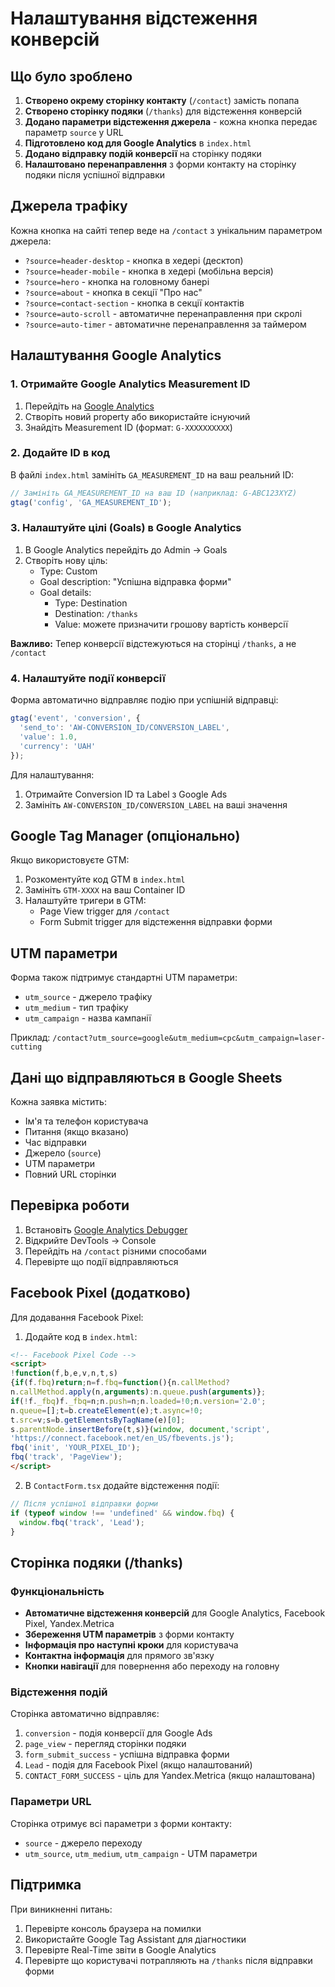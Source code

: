 # Налаштування відстеження конверсій

## Що було зроблено

1. **Створено окрему сторінку контакту** (`/contact`) замість попапа
2. **Створено сторінку подяки** (`/thanks`) для відстеження конверсій
3. **Додано параметри відстеження джерела** - кожна кнопка передає параметр `source` у URL
4. **Підготовлено код для Google Analytics** в `index.html`
5. **Додано відправку подій конверсії** на сторінку подяки
6. **Налаштовано перенаправлення** з форми контакту на сторінку подяки після успішної відправки

## Джерела трафіку

Кожна кнопка на сайті тепер веде на `/contact` з унікальним параметром джерела:

- `?source=header-desktop` - кнопка в хедері (десктоп)
- `?source=header-mobile` - кнопка в хедері (мобільна версія)
- `?source=hero` - кнопка на головному банері
- `?source=about` - кнопка в секції "Про нас"
- `?source=contact-section` - кнопка в секції контактів
- `?source=auto-scroll` - автоматичне перенаправлення при скролі
- `?source=auto-timer` - автоматичне перенаправлення за таймером

## Налаштування Google Analytics

### 1. Отримайте Google Analytics Measurement ID

1. Перейдіть на [Google Analytics](https://analytics.google.com/)
2. Створіть новий property або використайте існуючий
3. Знайдіть Measurement ID (формат: `G-XXXXXXXXXX`)

### 2. Додайте ID в код

В файлі `index.html` замініть `GA_MEASUREMENT_ID` на ваш реальний ID:

```javascript
// Замініть GA_MEASUREMENT_ID на ваш ID (наприклад: G-ABC123XYZ)
gtag('config', 'GA_MEASUREMENT_ID');
```

### 3. Налаштуйте цілі (Goals) в Google Analytics

1. В Google Analytics перейдіть до Admin → Goals
2. Створіть нову ціль:
   - Type: Custom
   - Goal description: "Успішна відправка форми"
   - Goal details:
     - Type: Destination
     - Destination: `/thanks`
     - Value: можете призначити грошову вартість конверсії

**Важливо:** Тепер конверсії відстежуються на сторінці `/thanks`, а не `/contact`

### 4. Налаштуйте події конверсії

Форма автоматично відправляє подію при успішній відправці:

```javascript
gtag('event', 'conversion', {
  'send_to': 'AW-CONVERSION_ID/CONVERSION_LABEL',
  'value': 1.0,
  'currency': 'UAH'
});
```

Для налаштування:
1. Отримайте Conversion ID та Label з Google Ads
2. Замініть `AW-CONVERSION_ID/CONVERSION_LABEL` на ваші значення

## Google Tag Manager (опціонально)

Якщо використовуєте GTM:

1. Розкоментуйте код GTM в `index.html`
2. Замініть `GTM-XXXX` на ваш Container ID
3. Налаштуйте тригери в GTM:
   - Page View trigger для `/contact`
   - Form Submit trigger для відстеження відправки форми

## UTM параметри

Форма також підтримує стандартні UTM параметри:
- `utm_source` - джерело трафіку
- `utm_medium` - тип трафіку
- `utm_campaign` - назва кампанії

Приклад: `/contact?utm_source=google&utm_medium=cpc&utm_campaign=laser-cutting`

## Дані що відправляються в Google Sheets

Кожна заявка містить:
- Ім'я та телефон користувача
- Питання (якщо вказано)
- Час відправки
- Джерело (`source`)
- UTM параметри
- Повний URL сторінки

## Перевірка роботи

1. Встановіть [Google Analytics Debugger](https://chrome.google.com/webstore/detail/google-analytics-debugger/jnkmfdileelhofjcijamephohjechhna)
2. Відкрийте DevTools → Console
3. Перейдіть на `/contact` різними способами
4. Перевірте що події відправляються

## Facebook Pixel (додатково)

Для додавання Facebook Pixel:

1. Додайте код в `index.html`:
```html
<!-- Facebook Pixel Code -->
<script>
!function(f,b,e,v,n,t,s)
{if(f.fbq)return;n=f.fbq=function(){n.callMethod?
n.callMethod.apply(n,arguments):n.queue.push(arguments)};
if(!f._fbq)f._fbq=n;n.push=n;n.loaded=!0;n.version='2.0';
n.queue=[];t=b.createElement(e);t.async=!0;
t.src=v;s=b.getElementsByTagName(e)[0];
s.parentNode.insertBefore(t,s)}(window, document,'script',
'https://connect.facebook.net/en_US/fbevents.js');
fbq('init', 'YOUR_PIXEL_ID');
fbq('track', 'PageView');
</script>
```

2. В `ContactForm.tsx` додайте відстеження події:
```javascript
// Після успішної відправки форми
if (typeof window !== 'undefined' && window.fbq) {
  window.fbq('track', 'Lead');
}
```

## Сторінка подяки (/thanks)

### Функціональність
- **Автоматичне відстеження конверсій** для Google Analytics, Facebook Pixel, Yandex.Metrica
- **Збереження UTM параметрів** з форми контакту
- **Інформація про наступні кроки** для користувача
- **Контактна інформація** для прямого зв'язку
- **Кнопки навігації** для повернення або переходу на головну

### Відстеження подій
Сторінка автоматично відправляє:
1. `conversion` - подія конверсії для Google Ads
2. `page_view` - перегляд сторінки подяки
3. `form_submit_success` - успішна відправка форми
4. `Lead` - подія для Facebook Pixel (якщо налаштований)
5. `CONTACT_FORM_SUCCESS` - ціль для Yandex.Metrica (якщо налаштована)

### Параметри URL
Сторінка отримує всі параметри з форми контакту:
- `source` - джерело переходу
- `utm_source`, `utm_medium`, `utm_campaign` - UTM параметри

## Підтримка

При виникненні питань:
1. Перевірте консоль браузера на помилки
2. Використайте Google Tag Assistant для діагностики
3. Перевірте Real-Time звіти в Google Analytics
4. Перевірте що користувачі потрапляють на `/thanks` після відправки форми
